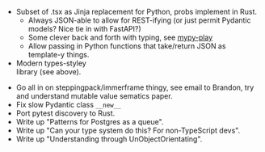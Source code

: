 - Subset of .tsx as Jinja replacement for Python, probs implement in Rust.
  - Always JSON-able to allow for REST-ifying (or just permit Pydantic models? Nice tie in with FastAPI?)
  - Some clever back and forth with typing, see [mypy-play](https://github.com/leontrolski/mypy-play)
  - Allow passing in Python functions that take/return JSON as template-y things.
- Modern types-styley <form> library (see above).
- Go all in on steppingpack/immerframe thingy, see email to Brandon, try and understand mutable value sematics paper.
- Fix slow Pydantic class `__new__`
- Port pytest discovery to Rust.
- Write up "Patterns for Postgres as a queue".
- Write up "Can your type system do this? For non-TypeScript devs".
- Write up "Understanding through UnObjectOrientating".

